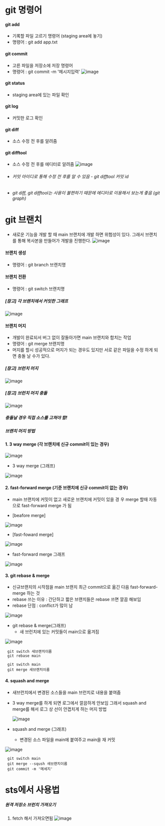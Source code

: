 # git 명령어

#### git add
- 기록할 파일 고르기 명령어 (staging area에 놓기)
- 명령어 : git add app.txt

#### git commit
- 고른 파일을 저장소에 저장 명령어
- 명령어 : git commit -m '메시지입력'
![image](https://github.com/wjdwodnr5452/git-study/assets/90361061/dd615ba5-3db3-45d4-9270-dca7fc3d353b)

#### git status
- staging area에 있는 파일 확인

#### git log
- 커밋한 로그 확인

#### git diff
- 소스 수정 전 후를 알려줌

#### git difftool
- 소스 수정 전 후를 에디터로 알려줌
![image](https://github.com/wjdwodnr5452/git-study/assets/90361061/89da5775-dfab-41c6-ac42-76fa6a3e9de7)
- ###### 커밋 아이디로 통해 수정 전 후를 알 수 있음 - git difftool 커밋 id
- ###### git diff, git difftool는 사용이 불편하기 때문에 에디터로 이용해서 보는게 좋음 (git graph)


# git 브랜치
- 새로운 기능을 개발 할 때 main 브랜치에 개발 하면 위험성이 있다. 그래서 브랜치를 통해 복사본을 만들어가 개발을 진행한다.
  ![image](https://github.com/wjdwodnr5452/git-study/assets/90361061/66744c50-56b6-4d69-9e6a-5a3ea39a3a69)

#### 브랜치 생성
- 명령어 : git branch 브랜치명

#### 브랜치 전환
- 명령어 : git switch 브랜치명

##### [참고] 각 브랜치에서 커밋한 그래프
![image](https://github.com/wjdwodnr5452/git-study/assets/90361061/a02a0e11-b05e-443f-b9f2-96a138f07222)

#### 브랜치 머지
- 개발이 완료되서 버그 없이 잘돌아가면 main 브랜치와 합치는 작업
- 명령어 : git merge 브랜치명
- 머지를 할시 성공적으로 머지가 되는 경우도 있지만 서로 같은 파일을 수정 하게 되면 충돌 날 수가 있다.

##### [참고] 브런치 머지
![image](https://github.com/wjdwodnr5452/git-study/assets/90361061/5a2099b7-1d82-4dcf-8755-253eb466e7c9)

##### [참고] 브런치 머지 충돌
![image](https://github.com/wjdwodnr5452/git-study/assets/90361061/e813d79f-7c29-44a6-871b-b0f5b76134f5)

##### 충돌날 경우 직접 소스를 고쳐야 함!

##### 브랜치 머지 방법

#### 1. 3 way merge (각 브랜치에 신규 commit이 있는 경우)
  
![image](https://github.com/wjdwodnr5452/git-study/assets/90361061/5a2099b7-1d82-4dcf-8755-253eb466e7c9)

  - 3 way merge (그래프)
    
   ![image](https://github.com/wjdwodnr5452/git-study/assets/90361061/2d6585cf-7438-495b-9fea-20547ef6d197)



#### 2. fast-forward merge (기준 브랜치에 신규 commit이 없는 경우)
  - main 브랜치에 커밋이 없고 새로운 브랜치에 커밋이 있을 경 우 merge 할때 자동으로 fast-forward merge 가 됨
  
  - [beafore merge]
    
   ![image](https://github.com/wjdwodnr5452/git-study/assets/90361061/21074470-7fab-46d4-b5c3-059e063ad3fc)

  - [fast-foward merge]
    
   ![image](https://github.com/wjdwodnr5452/git-study/assets/90361061/01ed555d-2283-4702-bd8f-4db469b3b4a9)
  
  - fast-forward merge 그래프
    
   ![image](https://github.com/wjdwodnr5452/git-study/assets/90361061/6a0f4dc7-fa31-4ed5-bfd5-42dd8b27f6ff)



#### 3. git rebase & merge
  - 신규브랜치의 시작점을 main 브랜치 최근 commit으로 옮긴 다음 fast-forward-merge 하는 것
  - rebase 쓰는 이유 : 간단하고 짧은 브랜치들은 rebase 쓰면 깔끔 해보임
  - rebase 단점 : conflict가 많이 남
    
  ![image](https://github.com/wjdwodnr5452/git-study/assets/90361061/9682681e-c206-438d-b1ac-9dee4f529268)
  
  - git rebase & merge(그래프)
    - 새 브런치에 있는 커밋들이 main으로 옮겨짐
      
   ![image](https://github.com/wjdwodnr5452/git-study/assets/90361061/ab7b4c60-4c1f-4f33-9dd5-0339eca1e5c3)

   ```
    git switch 새브랜치이름
    git rebase main

    git switch main
    git merge 새브랜치이름
   ```


    

#### 4. squash and merge
  - 새브런치에서 변경된 소스들을 main 브런치로 내용을 붙여줌
  - 3 way merge를 하게 되면 로그에서 깔끔하게 안보임 그래서 squash and merge를 해서 로그 상 선이 안겹치게 하는 머지 방법
    
    ![image](https://github.com/wjdwodnr5452/git-study/assets/90361061/8f0eedc0-b205-41a1-8c69-80d1c9a1bd76)

  - squash and merge (그래프)
    - 변경된 소스 파일을 main에 붙여주고 main을 재 커밋
      
  ![image](https://github.com/wjdwodnr5452/git-study/assets/90361061/59d0dc75-449b-43ed-a8f5-13d4356f54d4)

   ```
    git switch main
    git merge --sqush 새브랜치이름
    git commit -m '메세지'
   ```

  



# sts에서 사용법

##### 원격 저장소 브런치 가져오기
1. fetch 해서 가져오면됨
![image](https://github.com/wjdwodnr5452/git-study/assets/90361061/aeffe6db-ed84-4439-9985-b2d8dc8338ed)




















